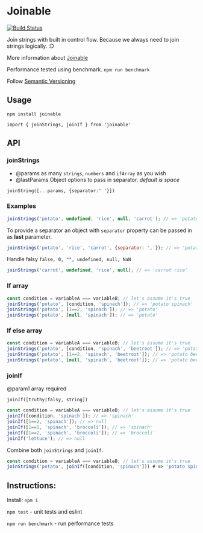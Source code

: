 # Joinable

[![Build Status](https://travis-ci.org/rkotze/joinable.svg?branch=master)](https://travis-ci.org/rkotze/joinable)

Join strings with built in control flow. Because we always need to join strings logically. :D

More information about [Joinable](http://www.richardkotze.com/projects/joinable)

Performance tested using benchmark. `npm run benchmark`

Follow [Semantic Versioning](http://semver.org/)

## Usage

`npm install joinable`

`import { joinStrings, joinIf } from 'joinable'`

## API

### joinStrings

- @params as many `strings`, `numbers` and `ifArray` as you wish
- @lastParams Object options to pass in separator. _default is space_

`joinString([...params, {separator:' '}])`

### Examples

```JavaScript
joinStrings('potato', undefined, 'rice', null, 'carrot'); // => 'potato rice carrot'
```

To provide a separator an object with `separator` property can be passed in as **last** parameter.

```JavaScript
joinStrings('potato', 'rice', 'carrot', {separator: ','}); // => 'potato,rice,carrot'
```

Handle falsy `false, 0, "", undefined, null, NaN`

```JavaScript
joinStrings('carrot', undefined, 'rice', null); // => 'carrot rice'
```

### If array

```JavaScript
const condition = variableA === variableB; // let's assume it's true
joinStrings('potato', [condition, 'spinach']); // => 'potato spinach'
joinStrings('potato', [1==2, 'spinach']); // => 'potato'
joinStrings('potato', [null, 'spinach']); // => 'potato'
```

### If else array

```JavaScript
const condition = variableA === variableB; // let's assume it's true
joinStrings('potato', [condition, 'spinach', 'beetroot']); // => 'potato spinach'
joinStrings('potato', [1==2, 'spinach', 'beetroot']); // => 'potato beetroot'
joinStrings('potato', [null, 'spinach', 'beetroot']); // => 'potato beetroot'
```

### joinIf

@param1 array required

`joinIf([truthy|falsy, string])`

```JavaScript
const condition = variableA === variableB; // let's assume it's true
joinIf([condition, 'spinach']); // => 'spinach'
joinIf([1==2, 'spinach']); // => null
joinIf([1==1, 'spinach', 'broccoli']); // => 'spinach'
joinIf([1==2, 'spinach', 'broccoli']); // => 'broccoli'
joinIf('lettuce'); // => null
```

Combine both `joinStrings` and `joinIf`.

```JavaScript
const condition = variableA === variableB; // let's assume it's true
joinStrings('potato', joinIf([condition, 'spinach'])) # => 'potato spinach'
```

## Instructions:

Install: `npm i`

`npm test` - unit tests and eslint

`npm run benchmark` - run performance tests